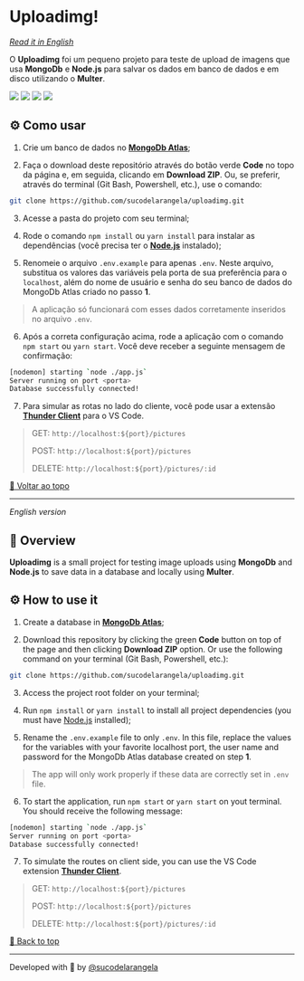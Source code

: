 <div id='top'>

# Uploadimg!

</div>

_[Read it in English](#English)_

O **Uploadimg** foi um pequeno projeto para teste de upload de imagens que usa **MongoDb** e **Node.js** para salvar os dados em banco de dados e em disco utilizando o **Multer**.

<div>
  <img src="https://img.shields.io/badge/JavaScript-F7DF1E?style=for-the-badge&logo=javascript&logoColor=black">
  <img src="https://img.shields.io/badge/mongodb-ffffff?style=for-the-badge&logo=mongodb&logoColor=47A248"/>
  <img src="https://img.shields.io/badge/node-233056?style=for-the-badge&logo=node.js&logoColor=339933">
  <img src="https://img.shields.io/badge/express-eeeeee?style=for-the-badge&logo=express&logoColor=000000">
</div>

## ⚙️ Como usar

1. Crie um banco de dados no [**MongoDb Atlas**](https://www.mongodb.com/);

2. Faça o download deste repositório através do botão verde **Code** no topo da página e, em seguida, clicando em **Download ZIP**. Ou, se preferir, através do terminal (Git Bash, Powershell, etc.), use o comando:

```bash
git clone https://github.com/sucodelarangela/uploadimg.git
```

3. Acesse a pasta do projeto com seu terminal;

4. Rode o comando `npm install` ou `yarn install` para instalar as dependências (você precisa ter o [**Node.js**](https://nodejs.org/en/download/) instalado);

5. Renomeie o arquivo `.env.example` para apenas `.env`. Neste arquivo, substitua os valores das variáveis pela porta de sua preferência para o `localhost`, além do nome de usuário e senha do seu banco de dados do MongoDb Atlas criado no passo **1**.

> A aplicação só funcionará com esses dados corretamente inseridos no arquivo `.env`.

6. Após a correta configuração acima, rode a aplicação com o comando `npm start` ou `yarn start`. Você deve receber a seguinte mensagem de confirmação:

```bash
[nodemon] starting `node ./app.js`
Server running on port <porta>
Database successfully connected!
```

7. Para simular as rotas no lado do cliente, você pode usar a extensão [**Thunder Client**](https://marketplace.visualstudio.com/items?itemName=rangav.vscode-thunder-client) para o VS Code.

> GET: `http://localhost:${port}/pictures`
>
> POST: `http://localhost:${port}/pictures`
>
> DELETE: `http://localhost:${port}/pictures/:id`

<a href='#top'>🔼 Voltar ao topo</a>

---

<div id="English">

_English version_

</div>

## 🔎 Overview

**Uploadimg** is a small project for testing image uploads using **MongoDb** and **Node.js** to save data in a database and locally using **Multer**.

## ⚙️ How to use it

1. Create a database in [**MongoDb Atlas**](https://www.mongodb.com/);

2. Download this repository by clicking the green **Code** button on top of the page and then clicking **Download ZIP** option. Or use the following command on your terminal (Git Bash, Powershell, etc.):

```bash
git clone https://github.com/sucodelarangela/uploadimg.git
```

3. Access the project root folder on your terminal;

4. Run `npm install` or `yarn install` to install all project dependencies (you must have [Node.js](https://nodejs.org/en/download/) installed);

5. Rename the `.env.example` file to only `.env`. In this file, replace the values for the variables with your favorite localhost port, the user name and password for the MongoDb Atlas database created on step **1**.

> The app will only work properly if these data are correctly set in `.env` file.

6. To start the application, run `npm start` or `yarn start` on yout terminal. You should receive the following message:

```bash
[nodemon] starting `node ./app.js`
Server running on port <porta>
Database successfully connected!
```

7. To simulate the routes on client side, you can use the VS Code extension [**Thunder Client**](https://marketplace.visualstudio.com/items?itemName=rangav.vscode-thunder-client).

> GET: `http://localhost:${port}/pictures`
>
> POST: `http://localhost:${port}/pictures`
>
> DELETE: `http://localhost:${port}/pictures/:id`

<a href='#top'>🔼 Back to top</a>

---

Developed with 🧡 by [@sucodelarangela](https://angelacaldas.vercel.app)
